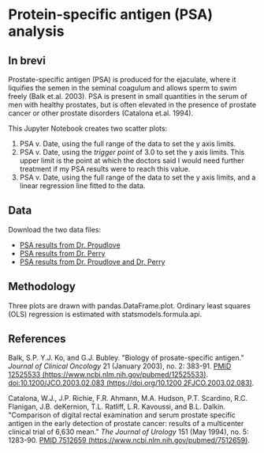 # Protein-specific antigen (PSA) analysis

## In brevi

Prostate-specific antigen (PSA) is produced for the ejaculate, where it liquifies the semen in the seminal coagulum and allows sperm to swim freely (Balk et.al. 2003). PSA is present in small quantities in the serum of men with healthy prostates, but is often elevated in the presence of prostate cancer or other prostate disorders (Catalona et.al. 1994).

This Jupyter Notebook creates two scatter plots:

1. PSA v. Date, using the full range of the data to set the y axis limits.
2. PSA v. Date, using the *trigger point* of 3.0 to set the y axis limits. This upper limit is the point at which the doctors said I would need further treatment if my PSA results were to reach this value.
3. PSA v. Date, using the full range of the data to set the y axis limits, and a linear regression line fitted to the data.

## Data

Download the two data files:

- [PSA results from Dr. Proudlove](https://drive.google.com/open?id=0BzrdQfHR2I5DdHNFMWtSQ3JSclE)
- [PSA results from Dr. Perry](https://drive.google.com/open?id=0BzrdQfHR2I5DdF9pRUM1c1FZZmM)
- [PSA results from Dr. Proudlove and Dr. Perry](https://drive.google.com/open?id=1P-m2GIVUq9o68cvTXa16-cpfb3xMp7fw)

## Methodology

Three plots are drawn with pandas.DataFrame.plot. Ordinary least squares (OLS) regression is estimated with statsmodels.formula.api.

## References

Balk, S.P. Y.J. Ko, and G.J. Bubley. "Biology of prosate-specific antigen." *Journal of Clinical Oncology* 21 (January 2003), no. 2: 383-91. [PMID 12525533 (https://www.ncbi.nlm.nih.gov/pubmed/12525533)](https://www.ncbi.nlm.nih.gov/pubmed/12525533). [doi:10.1200/JCO.2003.02.083 (https://doi.org/10.1200 2FJCO.2003.02.083)](https://doi.org/10.1200/JCO.2003.02.083).

Catalona, W.J., J.P. Richie, F.R. Ahmann, M.A. Hudson, P.T. Scardino, R.C. Flanigan, J.B. deKernion, T.L. Ratliff, L.R. Kavoussi, and B.L. Dalkin. "Comparison of digital rectal examination and serum prostate specific antigen in the early detection of prostate cancer: results of a multicenter clinical trial of 6,630 mean." *The Journal of Urology* 151 (May 1994), no. 5: 1283-90. [PMID 7512659 (https://www.ncbi.nlm.nih.gov/pubmed/7512659)](https://www.ncbi.nlm.nih.gov/pubmed/7512659).
